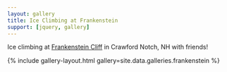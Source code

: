 ```yaml
---
layout: gallery
title: Ice Climbing at Frankenstein
support: [jquery, gallery]
---
```


Ice climbing at [Frankenstein Cliff](https://www.mountainproject.com/area/105890751/frankenstein-ice) in Crawford Notch, NH with friends!

{% include gallery-layout.html gallery=site.data.galleries.frankenstein %}
